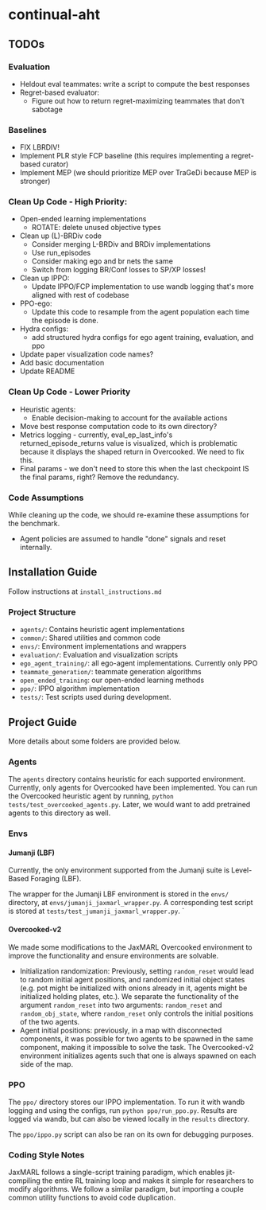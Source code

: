 # continual-aht

## TODOs

### Evaluation
- Heldout eval teammates: write a script to compute the best responses
- Regret-based evaluator: 
    - Figure out how to return regret-maximizing teammates that don't sabotage

### Baselines 
- FIX LBRDIV!
- Implement PLR style FCP baseline (this requires implementing a regret-based curator)
- Implement MEP (we should prioritize MEP over TraGeDi because MEP is stronger)

### Clean Up Code - High Priority: 
- Open-ended learning implementations
    - ROTATE: delete unused objective types
- Clean up (L)-BRDiv code
    - Consider merging L-BRDiv and BRDiv implementations
    - Use run_episodes
    - Consider making ego and br nets the same 
    - Switch from logging BR/Conf losses to SP/XP losses!
- Clean up IPPO: 
    - Update IPPO/FCP implementation to use wandb logging that's more aligned with rest of codebase
- PPO-ego: 
    - Update this code to resample from the agent population each time the episode is done.
- Hydra configs: 
    - add structured hydra configs for ego agent training, evaluation, and ppo
- Update paper visualization code names?
- Add basic documentation
- Update README

### Clean Up Code - Lower Priority
- Heuristic agents: 
    - Enable decision-making to account for the available actions
- Move best response computation code to its own directory?
- Metrics logging - currently, eval_ep_last_info's returned_episode_returns value is visualized, which is problematic because it displays the shaped return in Overcooked. We need to fix this.
- Final params - we don't need to store this when the last checkpoint IS the final params, right? Remove the redundancy.


### Code Assumptions
While cleaning up the code, we should re-examine these assumptions for the benchmark. 
- Agent policies are assumed to handle "done" signals and reset internally. 

## Installation Guide
Follow instructions at `install_instructions.md`

### Project Structure
- `agents/`: Contains heuristic agent implementations
- `common/`: Shared utilities and common code
- `envs/`: Environment implementations and wrappers
- `evaluation/`: Evaluation and visualization scripts
- `ego_agent_training/`: all ego-agent implementations. Currently only PPO
- `teammate_generation/`: teammate generation algorithms
- `open_ended_training`: our open-ended learning methods
- `ppo/`: IPPO algorithm implementation
- `tests/`: Test scripts used during development.

## Project Guide

More details about some folders are provided below. 

### Agents

The `agents` directory contains heuristic for each supported environment. 
Currently, only agents for Overcooked have been implemented.
You can run the Overcooked heuristic agent by running, `python tests/test_overcooked_agents.py`.
Later, we would want to add pretrained agents to this directory as well. 

### Envs
#### Jumanji (LBF)
Currently, the only environment supported from the Jumanji suite is Level-Based Foraging (LBF).

The wrapper for the Jumanji LBF environment is stored in the `envs/` directory, at `envs/jumanji_jaxmarl_wrapper.py`. A corresponding test script is stored at `tests/test_jumanji_jaxmarl_wrapper.py`.
`
#### Overcooked-v2
We made some modifications to the JaxMARL Overcooked environment to improve the functionality and ensure environments are solvable.

- Initialization randomization: Previously, setting `random_reset` would lead to random initial agent positions, and randomized initial object states (e.g. pot might be initialized with onions already in it, agents might be initialized holding plates, etc.). We separate the functionality of the argument `random_reset` into two arguments: `random_reset` and `random_obj_state`, where `random_reset` only controls the initial positions of the two agents. 
- Agent initial positions: previously, in a map with disconnected components, it was possible for two agents to be spawned in the same component, making it impossible to solve the task. The Overcooked-v2 environment initializes agents such that one is always spawned on each side of the map.

### PPO
The `ppo/` directory stores our IPPO implementation. 
To run it with wandb logging and using the configs, run `python ppo/run_ppo.py`. 
Results are logged via wandb, but can also be viewed locally in the `results` directory.

The `ppo/ippo.py` script can also be ran on its own for debugging purposes.

### Coding Style Notes
JaxMARL follows a single-script training paradigm, which enables jit-compiling the entire RL training loop and makes it simple for researchers to modify algorithms. 
We follow a similar paradigm, but importing a couple common utility functions to avoid code duplication. 
